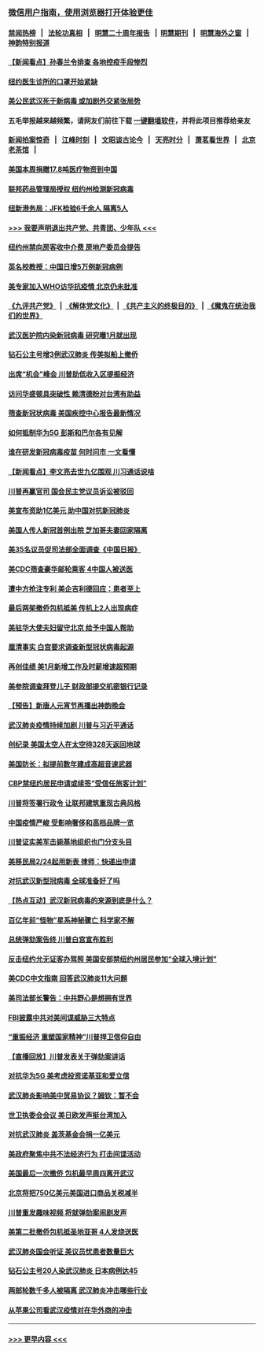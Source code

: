 ### [微信用户指南，使用浏览器打开体验更佳](https://github.com/gfw-breaker/banned-news1/blob/master/indexes/wechat-guide.md?t=0)
#### [禁闻热榜](热点新闻.md?t=0)  &nbsp;&nbsp;|&nbsp;&nbsp; [法轮功真相](https://github.com/gfw-breaker/truth/blob/master/README.md?t=0) &nbsp;&nbsp;|&nbsp;&nbsp; [明慧二十周年报告](https://github.com/gfw-breaker/mh-reports/blob/master/README.md?t=0) &nbsp;&nbsp;|&nbsp;&nbsp;[明慧期刊](https://github.com/gfw-breaker/mh-qikan) &nbsp;&nbsp;|&nbsp;&nbsp; [明慧海外之窗](https://github.com/gfw-breaker/mh-news/blob/master/README.md?t=0) &nbsp;&nbsp;|&nbsp;&nbsp; [神韵特别报道](https://github.com/gfw-breaker/mh-news/blob/master/shenyun.md?t=0)
#### [【新闻看点】孙春兰令排查 各地控疫手段惨烈](../pages/nsc412/n11854388.md?t=02090633) 
#### [纽约医生诊所的口罩开始紧缺](../pages/nsc412/n11853364.md?t=02090633) 
#### [美公民武汉死于新病毒 或加剧外交紧张局势](../pages/nsc412/n11854331.md?t=02090633) 
#### 五毛举报越来越频繁，请网友们前往下载 [一键翻墙软件](https://github.com/gfw-breaker/ssr-accounts)，并将此项目推荐给亲友
#### [新闻拍案惊奇](https://github.com/gfw-breaker/banned-news1/blob/master/pages/link4.md) &nbsp;&nbsp;|&nbsp;&nbsp; [江峰时刻](https://github.com/gfw-breaker/banned-news1/blob/master/pages/link4.md) &nbsp;&nbsp;|&nbsp;&nbsp; [文昭谈古论今](https://github.com/gfw-breaker/banned-news1/blob/master/pages/link4.md) &nbsp;&nbsp;|&nbsp;&nbsp; [天亮时分](https://github.com/gfw-breaker/banned-news1/blob/master/pages/link4.md) &nbsp;&nbsp;|&nbsp;&nbsp; [萧茗看世界](https://github.com/gfw-breaker/banned-news1/blob/master/pages/link4.md) &nbsp;&nbsp;|&nbsp;&nbsp; [北京老茶馆](https://github.com/gfw-breaker/banned-news1/blob/master/pages/link4.md) &nbsp;&nbsp;|&nbsp;&nbsp; 
#### [美国本周捐赠17.8吨医疗物资到中国](../pages/nsc412/n11854269.md?t=02090633) 
#### [联邦药品管理局授权  纽约州检测新冠病毒](../pages/nsc412/n11853371.md?t=02090633) 
#### [纽新港务局：JFK检验6千余人  隔离5人](../pages/nsc412/n11853366.md?t=02090633) 
#### [>>> 我要声明退出共产党、共青团、少年队 <<<](https://github.com/begood0513/goodnews/blob/master/quit/letter.md) 
#### [纽约州禁向房客收中介费  房地产委员会提告](../pages/nsc412/n11853360.md?t=02090633) 
#### [英名校教授：中国日增5万例新冠病例](../pages/nsc412/n11854174.md?t=02090633) 
#### [美专家加入WHO访华抗疫情 北京仍未批准](../pages/nsc412/n11854043.md?t=02090633) 
#### [《九评共产党》](https://github.com/begood0513/9ping.md/blob/master/README.md) &nbsp;|&nbsp; [《解体党文化》](../../../../jtdwh.md/blob/master/README.md)  &nbsp;|&nbsp; [《共产主义的终极目的》](../../../../gczydzjmd.md/blob/master/README.md) &nbsp;|&nbsp; [《魔鬼在统治我们的世界》](../../../../mgztzwmdsj.md/blob/master/README.md) 
#### [武汉医护院内染新冠病毒 研究曝1月就出现](../pages/nsc412/n11852928.md?t=02090633) 
#### [钻石公主号增3例武汉肺炎 传美拟船上撤侨](../pages/nsc412/n11853240.md?t=02090633) 
#### [出席“机会”峰会 川普助低收入区提振经济](../pages/nsc412/n11853232.md?t=02090633) 
#### [访问华盛顿具突破性 赖清德盼对台湾有助益](../pages/nsc412/n11853129.md?t=02090633) 
#### [筛查新冠状病毒 美国疾控中心报告最新情况](../pages/nsc412/n11853070.md?t=02090633) 
#### [如何抵制华为5G 彭斯和巴尔各有见解](../pages/nsc412/n11852535.md?t=02090633) 
#### [谁在研发新冠病毒疫苗 何时问市 一文看懂](../pages/nsc412/n11852840.md?t=02090633) 
#### [【新闻看点】李文亮去世九亿围观 川习通话说啥](../pages/nsc412/n11852360.md?t=02090633) 
#### [川普再赢官司 国会民主党议员诉讼被驳回](../pages/nsc412/n11852287.md?t=02090633) 
#### [美宣布资助1亿美元 助中国对抗新冠肺炎](../pages/nsc412/n11852531.md?t=02090633) 
#### [美国人传人新冠首例出院 芝加哥夫妻回家隔离](../pages/nsc412/n11852452.md?t=02090633) 
#### [美35名议员促司法部全面调查《中国日报》](../pages/nsc412/n11852435.md?t=02090633) 
#### [美CDC筛查豪华邮轮乘客 4中国人被送医](../pages/nsc412/n11852085.md?t=02090633) 
#### [遭中方抢注专利 美企吉利德回应：患者至上](../pages/nsc412/n11852037.md?t=02090633) 
#### [最后两架撤侨包机抵美 传机上2人出现病症](../pages/nsc412/n11852173.md?t=02090633) 
#### [美驻华大使夫妇留守北京 给予中国人帮助](../pages/nsc412/n11852165.md?t=02090633) 
#### [厘清事实 白宫要求调查新型冠状病毒起源](../pages/nsc412/n11852106.md?t=02090633) 
#### [再创佳绩 美1月新增工作及时薪增速超预期](../pages/nsc412/n11852174.md?t=02090633) 
#### [美参院调查拜登儿子 财政部提交机密银行记录](../pages/nsc412/n11851808.md?t=02090633) 
#### [【预告】新唐人元宵节再播出神韵晚会](../pages/nsc412/n11843192.md?t=02090633) 
#### [武汉肺炎疫情持续加剧 川普与习近平通话](../pages/nsc412/n11851613.md?t=02090633) 
#### [创纪录 美国太空人在太空待328天返回地球](../pages/nsc412/n11851266.md?t=02090633) 
#### [美国防长：拟提前数年建成高超音速武器](../pages/nsc412/n11850959.md?t=02090633) 
#### [CBP禁纽约居民申请或续签“受信任旅客计划”](../pages/nsc412/n11850857.md?t=02090633) 
#### [川普将签署行政令 让联邦建筑重现古典风格](../pages/nsc412/n11850654.md?t=02090633) 
#### [中国疫情严峻 受影响奢侈和高档品牌一览](../pages/nsc412/n11850319.md?t=02090633) 
#### [川普证实美军击毙基地组织也门分支头目](../pages/nsc412/n11850383.md?t=02090633) 
#### [美移民局2/24起用新表 律师：快递出申请](../pages/nsc412/n11848220.md?t=02090633) 
#### [对抗武汉新型冠病毒 全球准备好了吗](../pages/nsc412/n11850142.md?t=02090633) 
#### [【热点互动】武汉新冠病毒的来源到底是什么？](../pages/nsc412/n11849749.md?t=02090633) 
#### [百亿年前“怪物”星系神秘骤亡 科学家不解](../pages/nsc412/n11849863.md?t=02090633) 
#### [总统弹劾案告终 川普白宫宣布胜利](../pages/nsc412/n11849985.md?t=02090633) 
#### [反击纽约允无证客办驾照  美国安部禁纽约州居民参加“全球入境计划”](../pages/nsc412/n11849828.md?t=02090633) 
#### [美CDC中文指南 回答武汉肺炎11大问题](../pages/nsc412/n11849703.md?t=02090633) 
#### [美司法部长警告：中共野心是想拥有世界](../pages/nsc412/n11849769.md?t=02090633) 
#### [FBI披露中共对美间谍威胁三大特点](../pages/nsc412/n11849700.md?t=02090633) 
#### [“重振经济 重塑国家精神”川普捍卫信仰自由](../pages/nsc412/n11849641.md?t=02090633) 
#### [【直播回放】川普发表关于弹劾案讲话](../pages/nsc412/n11849472.md?t=02090633) 
#### [对抗华为5G 美考虑投资诺基亚和爱立信](../pages/nsc412/n11849510.md?t=02090633) 
#### [武汉肺炎影响美中贸易协议？姆钦：暂不会](../pages/nsc412/n11849497.md?t=02090633) 
#### [世卫执委会会议 美日欧发声挺台湾加入](../pages/nsc412/n11849433.md?t=02090633) 
#### [对抗武汉肺炎 盖茨基金会捐一亿美元](../pages/nsc412/n11848953.md?t=02090633) 
#### [美政府聚焦中共不法经济行为 打击间谍活动](../pages/nsc412/n11849322.md?t=02090633) 
#### [美国最后一次撤侨 包机最早周四离开武汉](../pages/nsc412/n11849395.md?t=02090633) 
#### [北京将把750亿美元美国进口商品关税减半](../pages/nsc412/n11848896.md?t=02090633) 
#### [川普重发趣味视频 将就弹劾案闹剧发声](../pages/nsc412/n11848715.md?t=02090633) 
#### [美第二批撤侨包机抵圣地亚哥 4人发烧送医](../pages/nsc412/n11847923.md?t=02090633) 
#### [武汉肺炎国会听证 美议员忧患者数量巨大](../pages/nsc412/n11844851.md?t=02090633) 
#### [钻石公主号20人染武汉肺炎 日本病例达45](../pages/nsc412/n11847823.md?t=02090633) 
#### [两邮轮数千多人被隔离 武汉肺炎冲击哪些行业](../pages/nsc412/n11847456.md?t=02090633) 
#### [从苹果公司看武汉疫情对在华外商的冲击](../pages/nsc412/n11847586.md?t=02090633) 

----
#### [ >>> 更早内容 <<< ](../indexes/nsc412-earlier.md)
